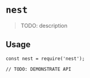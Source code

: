 # `nest`

> TODO: description

## Usage

```
const nest = require('nest');

// TODO: DEMONSTRATE API
```
